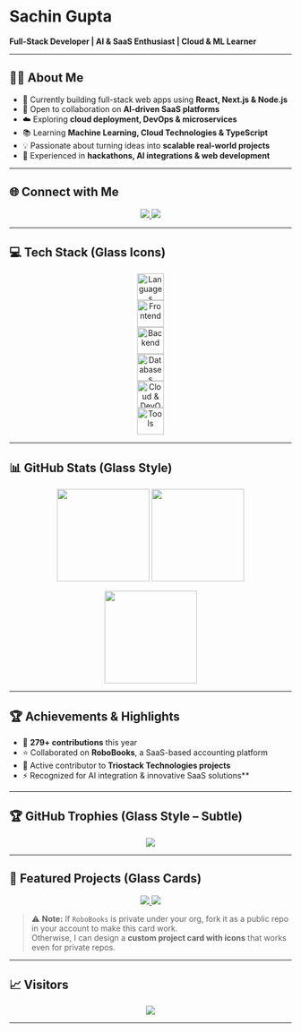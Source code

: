# Sachin Gupta  

**Full-Stack Developer | AI & SaaS Enthusiast | Cloud & ML Learner**  

---

## 👨‍💻 About Me  
- 🚀 Currently building full-stack web apps using **React, Next.js & Node.js**  
- 🤝 Open to collaboration on **AI-driven SaaS platforms**  
- ☁️ Exploring **cloud deployment, DevOps & microservices**  
- 📚 Learning **Machine Learning, Cloud Technologies & TypeScript**  
- 💡 Passionate about turning ideas into **scalable real-world projects**  
- 🎯 Experienced in **hackathons, AI integrations & web development**  

---

## 🌐 Connect with Me  
<p align="center">
  <a href="https://www.linkedin.com/in/sachin-gupta-6252652a5/">
    <img src="https://img.shields.io/badge/LinkedIn-0A66C2.svg?style=for-the-badge&logo=linkedin&logoColor=white" />
  </a>
  <a href="mailto:sachinguptaiam@gmail.com">
    <img src="https://img.shields.io/badge/Email-D14836.svg?style=for-the-badge&logo=gmail&logoColor=white" />
  </a>
</p>

---

## 💻 Tech Stack (Glass Icons)  

<p align="center">
  <!-- Languages -->
  <img src="https://skillicons.dev/icons?i=ts,js,python,java,go,rust,c,r" height="48" alt="Languages" />
  <br/>
  
  <!-- Frontend -->
  <img src="https://skillicons.dev/icons?i=react,nextjs,html,css,tailwind" height="48" alt="Frontend" />
  <br/>
  
  <!-- Backend -->
  <img src="https://skillicons.dev/icons?i=nodejs,express,nestjs,socketio" height="48" alt="Backend" />
  <br/>
  
  <!-- Databases -->
  <img src="https://skillicons.dev/icons?i=mongodb,mysql,firebase" height="48" alt="Databases" />
  <br/>
  
  <!-- Cloud & DevOps -->
  <img src="https://skillicons.dev/icons?i=aws,gcp,docker,vercel,netlify,githubactions" height="48" alt="Cloud & DevOps" />
  <br/>
  
  <!-- Tools -->
  <img src="https://skillicons.dev/icons?i=git,postman,arduino,raspberrypi,eslint,prettier" height="48" alt="Tools" />
</p>

---

## 📊 GitHub Stats (Glass Style)  

<p align="center">
  <img src="https://github-readme-stats.vercel.app/api?username=sachin-iam&show_icons=true&theme=transparent&bg_color=00000015&hide_border=true&count_private=true" height="165" />
  <img src="https://github-readme-streak-stats.herokuapp.com/?user=sachin-iam&theme=transparent&background=00000015&hide_border=true" height="165" />
</p>

<p align="center">
  <img src="https://github-readme-stats.vercel.app/api/top-langs/?username=sachin-iam&layout=compact&theme=transparent&bg_color=00000015&hide_border=true" height="165" />
</p>

---

## 🏆 Achievements & Highlights  
- 📌 **279+ contributions** this year  
- ⭐ Collaborated on **RoboBooks**, a SaaS-based accounting platform  
- 🏅 Active contributor to **Triostack Technologies projects**  
- ⚡ Recognized for AI integration & innovative SaaS solutions**  

---

## 🏆 GitHub Trophies (Glass Style – Subtle)  
<p align="center">
  <img src="https://github-profile-trophy.vercel.app/?username=sachin-iam&theme=algolia&no-frame=true&margin-w=15&margin-h=15" />
</p>

---

## 🚀 Featured Projects (Glass Cards)  

<p align="center">
  <a href="https://github.com/sachin-iam/sachin-iam">
    <img src="https://github-readme-stats.vercel.app/api/pin/?username=sachin-iam&repo=sachin-iam&theme=transparent&bg_color=00000015&hide_border=true" />
  </a>
  <a href="https://github.com/sachin-iam/RoboBooks">
    <img src="https://github-readme-stats.vercel.app/api/pin/?username=sachin-iam&repo=RoboBooks&theme=transparent&bg_color=00000015&hide_border=true" />
  </a>
</p>

> ⚠️ **Note:** If `RoboBooks` is private under your org, fork it as a public repo in your account to make this card work.  
> Otherwise, I can design a **custom project card with icons** that works even for private repos.  

---

## 📈 Visitors  
<p align="center">
  <img src="https://visitcount.itsvg.in/api?id=sachin-iam&label=Profile%20Views&color=6&icon=5&pretty=true" />
</p>

---
<!-- End of README -->
